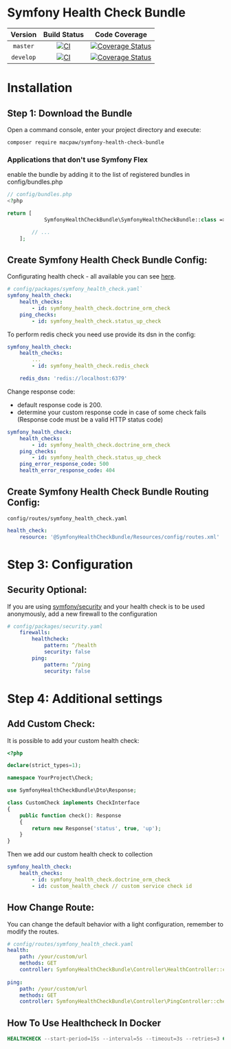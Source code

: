Symfony Health Check Bundle
=================================

| Version | Build Status | Code Coverage |
|:---------:|:-------------:|:-----:|
| `master`| [![CI][master Build Status Image]][master Build Status] | [![Coverage Status][master Code Coverage Image]][master Code Coverage] |
| `develop`| [![CI][develop Build Status Image]][develop Build Status] | [![Coverage Status][develop Code Coverage Image]][develop Code Coverage] |

Installation
============

Step 1: Download the Bundle
----------------------------------
Open a command console, enter your project directory and execute:

```console
composer require macpaw/symfony-health-check-bundle
```

### Applications that don't use Symfony Flex

enable the bundle by adding it to the list of registered bundles in config/bundles.php

```php
// config/bundles.php
<?php

return [
            SymfonyHealthCheckBundle\SymfonyHealthCheckBundle::class => ['all' => true],

        // ...
    ];
```

Create Symfony Health Check Bundle Config:
----------------------------------

Configurating health check - all available you can see [here](https://github.com/MacPaw/symfony-health-check-bundle/tree/master/src/Check).

```yaml
# config/packages/symfony_health_check.yaml`
symfony_health_check:
    health_checks:
        - id: symfony_health_check.doctrine_orm_check
    ping_checks:
        - id: symfony_health_check.status_up_check
```
To perform redis check you need use provide its dsn in the config:
```yaml
symfony_health_check:
    health_checks:
        ...
        - id: symfony_health_check.redis_check

    redis_dsn: 'redis://localhost:6379'
```

Change response code:
- default response code is 200.
- determine your custom response code in case of some check fails (Response code must be a valid HTTP status code)
```yaml
symfony_health_check:
    health_checks:
        - id: symfony_health_check.doctrine_orm_check
    ping_checks:
        - id: symfony_health_check.status_up_check
    ping_error_response_code: 500
    health_error_response_code: 404
```

Create Symfony Health Check Bundle Routing Config:
----------------------------------
`config/routes/symfony_health_check.yaml`

```yaml
health_check:
    resource: '@SymfonyHealthCheckBundle/Resources/config/routes.xml'
```

Step 3: Configuration
=============

Security Optional:
----------------------------------

If you are using [symfony/security](https://symfony.com/doc/current/security.html) and your health check is to be used anonymously, add a new firewall to the configuration

```yaml
# config/packages/security.yaml
    firewalls:
        healthcheck:
            pattern: ^/health
            security: false
        ping:
            pattern: ^/ping
            security: false
```

Step 4: Additional settings
=============

Add Custom Check:
----------------------------------
It is possible to add your custom health check:

```php
<?php

declare(strict_types=1);

namespace YourProject\Check;

use SymfonyHealthCheckBundle\Dto\Response;

class CustomCheck implements CheckInterface
{
    public function check(): Response
    {
        return new Response('status', true, 'up');
    }
}
```

Then we add our custom health check to collection

```yaml
symfony_health_check:
    health_checks:
        - id: symfony_health_check.doctrine_orm_check
        - id: custom_health_check // custom service check id
```

How Change Route:
----------------------------------
You can change the default behavior with a light configuration, remember to modify the routes.
```yaml
# config/routes/symfony_health_check.yaml
health:
    path: /your/custom/url
    methods: GET
    controller: SymfonyHealthCheckBundle\Controller\HealthController::check
    
ping:
    path: /your/custom/url
    methods: GET
    controller: SymfonyHealthCheckBundle\Controller\PingController::check

```

How To Use Healthcheck In Docker
----------------------------------
```dockerfile
HEALTHCHECK --start-period=15s --interval=5s --timeout=3s --retries=3 CMD curl -sS {{your host}}/health || exit 1
```

[master Build Status]: https://github.com/macpaw/symfony-health-check-bundle/actions?query=workflow%3ACI+branch%3Amaster
[master Build Status Image]: https://github.com/macpaw/symfony-health-check-bundle/workflows/CI/badge.svg?branch=master
[develop Build Status]: https://github.com/macpaw/symfony-health-check-bundle/actions?query=workflow%3ACI+branch%3Adevelop
[develop Build Status Image]: https://github.com/macpaw/symfony-health-check-bundle/workflows/CI/badge.svg?branch=develop
[master Code Coverage]: https://codecov.io/gh/macpaw/symfony-health-check-bundle/branch/master
[master Code Coverage Image]: https://img.shields.io/codecov/c/github/macpaw/symfony-health-check-bundle/master?logo=codecov
[develop Code Coverage]: https://codecov.io/gh/macpaw/symfony-health-check-bundle/branch/develop
[develop Code Coverage Image]: https://img.shields.io/codecov/c/github/macpaw/symfony-health-check-bundle/develop?logo=codecov
